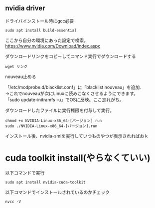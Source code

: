 ## nvidia driver

ドライバインストール時にgcc必要  

```
sudo apt install build-essential  
```

ここから自分の環境にあった設定で検索。  
https://www.nvidia.com/Download/index.aspx  

ダウンロードリンクをコピーしてコマンド実行でダウンロードする

```
wget リンク
```

nouveau止める  

「/etc/modprobe.d/blacklist.conf」に「blacklist nouveau」を追加.  
->これでnouveauが次にLinuxに読みこなくさせるようにできます。  
「sudo update-initramfs -u」でOSに反映。ここ忘れがち。



ダウンロードしたファイルに実行権限を付与して実行。  

```
chmod +x NVIDIA-Linux-x86_64-[バージョン].run  
sudo ./NVIDIA-Linux-x86_64-[バージョン].run   
```

インストール後、nvidia-smiを実行していつものやつが表示されればおｋ  

# cuda toolkit install(やらなくていい)

以下コマンドで実行  

```
sudo apt install nvidia-cuda-toolkit  
```

以下コマンドでインストールされているのかチェック    

```
nvcc -V
```